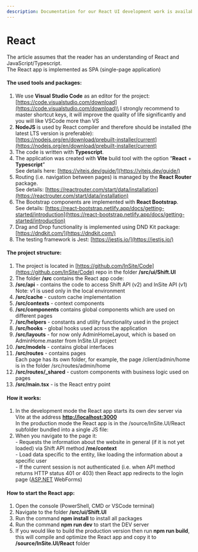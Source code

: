 ```yaml
---
description: Documentation for our React UI development work is available here
---
```


# React

The article assumes that the reader has an understanding of React and JavaScript/Typescript.\
The React app is implemented as SPA (single-page application)

#### The used tools and packages:

1. We use **Visual Studio Code** as an editor for the project: [https://code.visualstudio.com/download](https://code.visualstudio.com/download)\
   I strongly recommend to master shortcut keys, it will improve the quality of life significantly and you will like VSCode more than VS
2. **NodeJS** is used by React compiler and therefore should be installed (the latest LTS version is preferable): [https://nodejs.org/en/download/prebuilt-installer/current](https://nodejs.org/en/download/prebuilt-installer/current)
3. The code is written with **Typescript**.
4. The application was created with **Vite** build tool with the option “**React** + **Typescript**”\
   See details here: [https://vitejs.dev/guide/](https://vitejs.dev/guide/)
5. Routing (i.e. navigation between pages) is managed by the **React Router** package.\
   See details: [https://reactrouter.com/start/data/installation](https://reactrouter.com/start/data/installation)
6. The Bootstrap components are implemented with **React Bootstrap**.\
   See details: [https://react-bootstrap.netlify.app/docs/getting-started/introduction](https://react-bootstrap.netlify.app/docs/getting-started/introduction)
7. Drag and Drop functionality is implemented using DND Kit package: [https://dndkit.com/](https://dndkit.com/)
8. The testing framework is Jest: [https://jestjs.io/](https://jestjs.io/)

#### The project structure:

1. The project is located in [https://github.com/InSite/Code](https://github.com/InSite/Code) repo in the folder **/src/ui/Shift.UI**
2. The folder **/src** contains the React app code:
3. **/src/api** - contains the code to access Shift API (v2) and InSite API (v1)\
   Note: v1 is used only in the local environment
4. **/src/cache** - custom cache implementation
5. **/src/contexts** - context components
6. **/src/components** contains global components which are used on different pages
7. **/src/helpers** - constants and utility functionality used in the project
8. **/src/hooks** - global hooks used across the application
9. **/src/layouts** - for now only AdminHomeLayout, which is based on AdminHome.master from InSite.UI project
10. **/src/models** - contains global interfaces
11. **/src/routes** - contains pages\
    Each page has its own folder, for example, the page /client/admin/home is in the folder /src/routes/admin/home
12. **/src/routes/\_shared** - custom components with business logic used on pages
13. **/src/main.tsx** - is the React entry point

#### How it works:

1. In the development mode the React app starts its own dev server via Vite at the address [**http://localhost:3000**](http://localhost:3000)\
   In the production mode the React app is in the /source/InSite.UI/React subfolder bundled into a single JS file:
2. When you navigate to the page it:\
   \- Requests the information about the website in general (if it is not yet loaded) via Shift API method **/me/context**\
   \- Load data specific to the entity, like loading the information about a specific user\
   \- If the current session is not authenticated (i.e. when API method returns HTTP status 401 or 403) then React app redirects to the login page ([ASP.NET](http://asp.net) WebForms)

#### How to start the React app:

1. Open the console (PowerShell, CMD or VSCode terminal)
2. Navigate to the folder **/src/ui/Shift.UI**
3. Run the command **npm install** to install all packages
4. Run the command **npm run dev** to start the DEV server
5. If you would like to build the production version then run **npm run build**, this will compile and optimize the React app and copy it to **/source/InSite.UI/React** folder
